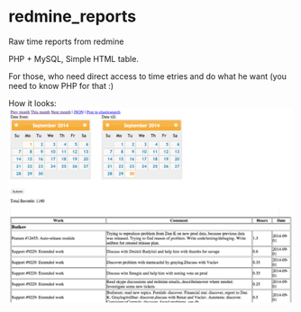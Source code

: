 redmine_reports
===============

Raw time reports from redmine

PHP + MySQL, Simple HTML table.

For those, who need direct access to time etries and do what he want (you need to know PHP for that :) 

How it looks:
![How it looks](screenshot.png)

